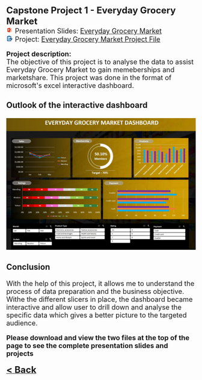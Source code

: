 
<b><font size="+2">Capstone Project 1 - Everyday Grocery Market</font></b><br>
<font size="+1"><img src="images/ppt.png" height="18" width="18"/> Presentation Slides: <a><a href="/Projects/Nicholas Yang Jun Hao Capstone Project 1.pdf" target="_blank">Everyday Grocery Market</a><br>
<img src="images/project.png" height="18" width="18"/><font size="+1"> Project: </font><a><a href="/Projects/Nicholas Yang Jun Hao Capstone Project 1.xlsx" target="_blank">Everyday Grocery Market Project File</a>
  

**Project description:** <br>
The objective of this project is to analyse the data to assist Everyday Grocery Market to gain memeberships and marketshare. This project was done in the format of microsoft's excel interactive dashboard.



### Outlook of the interactive dashboard

<img src="images/Capstone 1 dashboard.JPG"/>

### Conclusion

With the help of this project, it allows me to understand the process of data preparation and the business objective. Withe the different slicers in place, the dashboard became interactive and allow user to drill down and analyse the specific data which gives a better picture to the targeted audience.

<b>Please download and view the two files at the top of the page to see the complete presentation slides and projects</b>


<a href="javascript:history.back()"><b><font size="+2">< Back</font></b></a>
